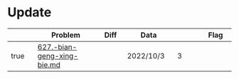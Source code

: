 # Update



<table><thead><tr><th width="73" data-type="checkbox"> </th><th width="259">Problem</th><th width="74" data-type="select">Diff</th><th width="124">Data</th><th width="110" data-type="rating" data-max="5"></th><th width="104">Flag</th></tr></thead><tbody><tr><td>true</td><td><a data-mention href="627.-bian-geng-xing-bie.md">627.-bian-geng-xing-bie.md</a></td><td></td><td>2022/10/3</td><td>3</td><td></td></tr></tbody></table>
